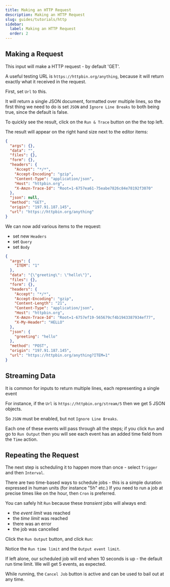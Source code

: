 ```yaml
---
title: Making an HTTP Request
description: Making an HTTP Request
slug: guides/tutorials/http
sidebar:
  label: Making an HTTP Request
  order: 2
---
```


## Making a Request

This input will make a HTTP request - by default 'GET'. 

A useful testing URL is `https://httpbin.org/anything`, because it will return exactly what it received in the request.

First, set `Url` to this.

It will return a single JSON document, formatted over multiple lines, so the first thing we need to do is set `JSON` and `Ignore Line Breaks`  to both being true, since the default is false.

To quickly see the result, click on the `Run & Trace` button on the the top left.

The result will appear on the right hand size next to the editor items:

```json
{
  "args": {},
  "data": "",
  "files": {},
  "form": {},
  "headers": {
    "Accept": "*/*",
    "Accept-Encoding": "gzip",
    "Content-Type": "application/json",
    "Host": "httpbin.org",
    "X-Amzn-Trace-Id": "Root=1-6757ea61-75eabe7826c84e78192f3070"
  },
  "json": null,
  "method": "GET",
  "origin": "197.91.187.145",
  "url": "https://httpbin.org/anything"
}
```

We can now add various items to the request:
- set new `Headers`
- set `Query`
- set `Body`

```json
{
  "args": {
    "ITEM": "1"
  },
  "data": "{\"greeting\": \"hello\"}",
  "files": {},
  "form": {},
  "headers": {
    "Accept": "*/*",
    "Accept-Encoding": "gzip",
    "Content-Length": "21",
    "Content-Type": "application/json",
    "Host": "httpbin.org",
    "X-Amzn-Trace-Id": "Root=1-6757ef19-565679cf4b1943387934ef77",
    "X-My-Header": "HELLO"
  },
  "json": {
    "greeting": "hello"
  },
  "method": "POST",
  "origin": "197.91.187.145",
  "url": "https://httpbin.org/anything?ITEM=1"
}

```

## Streaming Data

It is common for inputs to return multiple lines, each representing a single event

For instance, if the `Url` is `https://httpbin.org/stream/5` then we get 5 JSON objects.

So `JSON` must be enabled, but not `Ignore Line Breaks`.

Each one of these events will pass through all the steps; if you click `Run` and go to `Run Output` then you will see each event has an added time field from the `Time` action.

## Repeating the Request

The next step is scheduling it to happen more than once - select `Trigger` and then `Interval`.

There are two time-based ways to schedule jobs - this is a simple duration expressed in human units (for instance "5h" etc.)  If you need to run a job at precise times like on the hour, then `Cron`
is preferred.

You can safely hit `Run` because these _transient_ jobs will always end:

- the _event limit_ was reached
- the _time limit_ was reached
- there was an error
- the job was cancelled

Click the `Run Output` button, and click `Run`:

Notice the `Run time limit` and the `Output event limit`. 

If left alone, our scheduled job will end when 10 seconds is up - the default run time limit. We will get 5 events, as expected.

While running, the `Cancel Job` button is active and can be used to bail out at any time. 

